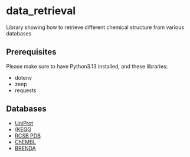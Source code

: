 # data_retrieval
Library showing how to retrieve different chemical structure from various databases

## Prerequisites
Please make sure to have Python3.13 installed, and these libraries:
- dotenv
- zeep
- requests

## Databases
- [UniProt](https://www.uniprot.org/)
- [(KEGG](https://www.kegg.jp/kegg/)
- [RCSB PDB](https://www.rcsb.org/)
- [ChEMBL](https://www.ebi.ac.uk/chembl/)
- [BRENDA](https://www.brenda-enzymes.org/)